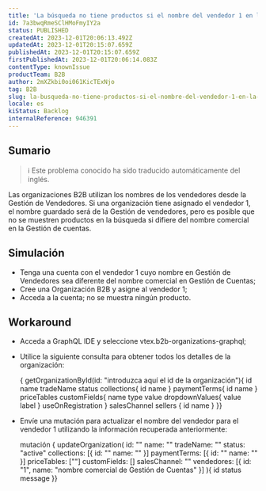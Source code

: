 ```yaml
---
title: 'La búsqueda no tiene productos si el nombre del vendedor 1 en la Gestión de vendedores difiere del nombre comercial en la Gestión de cuentas al utilizar B2B Suite.'
id: 7a3bwqRmeSClHMoFmyIY2a
status: PUBLISHED
createdAt: 2023-12-01T20:06:13.492Z
updatedAt: 2023-12-01T20:15:07.659Z
publishedAt: 2023-12-01T20:15:07.659Z
firstPublishedAt: 2023-12-01T20:06:14.083Z
contentType: knownIssue
productTeam: B2B
author: 2mXZkbi0oi061KicTExNjo
tag: B2B
slug: la-busqueda-no-tiene-productos-si-el-nombre-del-vendedor-1-en-la-gestion-de-vendedores-difiere-del-nombre-comercial-en-la-gestion-de-cuentas-al-utilizar-b2b-suite
locale: es
kiStatus: Backlog
internalReference: 946391
---
```


## Sumario

>ℹ️ Este problema conocido ha sido traducido automáticamente del inglés.


Las organizaciones B2B utilizan los nombres de los vendedores desde la Gestión de Vendedores. Si una organización tiene asignado el vendedor 1, el nombre guardado será de la Gestión de vendedores, pero es posible que no se muestren productos en la búsqueda si difiere del nombre comercial en la Gestión de cuentas.


##

## Simulación



- Tenga una cuenta con el vendedor 1 cuyo nombre en Gestión de Vendedores sea diferente del nombre comercial en Gestión de Cuentas;
- Cree una Organización B2B y asigne al vendedor 1;
- Acceda a la cuenta; no se muestra ningún producto.



## Workaround



- Acceda a GraphQL IDE y seleccione vtex.b2b-organizations-graphql;
- Utilice la siguiente consulta para obtener todos los detalles de la organización:

    { getOrganizationById(id: "introduzca aquí el id de la organización"){ id name tradeName status collections{ id name } paymentTerms{ id name } priceTables customFields{ name type value dropdownValues{ value label } useOnRegistration } salesChannel sellers { id name } }}

- Envíe una mutación para actualizar el nombre del vendedor para el vendedor 1 utilizando la información recuperada anteriormente:

    mutación { updateOrganization( id: "" name: "" tradeName: "" status: "active" collections: [{ id: "" name: "" }] paymentTerms: [{ id: "" name: "" }] priceTables: [""] customFields: [] salesChannel: "" vendedores: [{ id: "1", name: "nombre comercial de Gestión de Cuentas" }] ){ id status message }}






